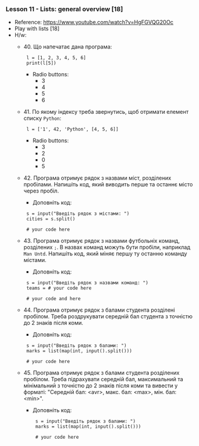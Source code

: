 ### Lesson 11 - Lists: general overview [18]
- Reference: https://www.youtube.com/watch?v=HgFGVQG20Oc
- Play with lists [18]
- H/w:
  - 40\. Що напечатає дана програма:
     ```
      l = [1, 2, 3, 4, 5, 6]
      print(l[5])
      ```
    - Radio buttons:
      - 3
      - 4
      - 5
      - 6
  - 41\. По якому індексу треба звернутись, щоб отримати елемент  списку `Python`:
     ```
      l = ['1', 42, 'Python', [4, 5, 6]]
    ```
    - Radio buttons:
      - 3
      - 2
      - 0
      - 5
  - 42\. Програма отримує рядок з назвами міст, розділених пробілами. Напишіть код, який виводить перше та останнє місто через пробіл.
     - Доповніть код:
      ```
       s = input("Введіть рядок з містами: ")
       cities = s.split()
   
       # your code here
       ```
  - 43\. Програма отримує рядок з назвами футбольніх команд, розділених `;`. В назвах команд можуть бути пробіли, наприклад `Man Untd`. Напишіть код, який міняє першу ту останню команду містами.
     - Доповніть код:
      ```
       s = input("Введіть рядок з назвами команд: ")
       teams = # your code here
   
       # your code and here
       ```
    
  - 44\. Програма отримує рядок з балами студента розділені пробілом. Треба роздрукувати середній бал студента з точністю до 2 знаків після коми.
     - Доповніть код:
      ```
       s = input("Введіть рядок з балами: ")
       marks = list(map(int, input().split()))
   
       # your code here
       ```
  - 45\. Програма отримує рядок з балами студента розділених пробілом. Треба підрахувати середній бал, максимальний та мінімальний з точністю до 2 знаків після коми та вивести у форматі: "Середній бал: \<avr\>, макс. бал: \<max\>, мін. бал: \<min\>".
    - Доповніть код:
      ```
       s = input("Введіть рядок з балами: ")
       marks = list(map(int, input().split()))
   
       # your code here
       ```